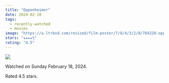 ```yaml
---
title: "Oppenheimer"
date: 2024-02-18
tags:
  - recently-watched
  - movies
image: "https://a.ltrbxd.com/resized/film-poster/7/8/4/3/2/8/784328-oppenheimer-0-600-0-900-crop.jpg?v=e3c6e7a32c"
stars: "★★★★½"
rating: "4.5"
---
```


<div class="letterboxd-movie-data-content">
   <p><img src="https://a.ltrbxd.com/resized/film-poster/7/8/4/3/2/8/784328-oppenheimer-0-600-0-900-crop.jpg?v=e3c6e7a32c"/></p> <p>Watched on Sunday February 18, 2024.</p> 
  <p>Rated 4.5 stars.<p>
  <div class="float-clear"></div>
</div>
